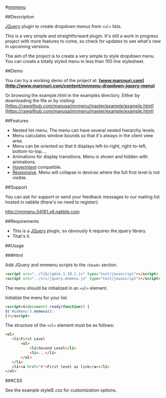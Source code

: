 #[mnmenu](http://www.marcnuri.com/)


##Description

[JQuery](http://jquery.com/) plugin to create dropdown menus from ``<ul>`` lists.

This is a very simple and straightforward plugin. It's still a work in progress project
with more features to come, so check for updates to see what's new in upcoming versions.

The aim of the project is to create a very simple to style dropdown menu. You can create
a totally styled menu in less than 100 line stylesheet.

##Demo

You can try a working demo of the project at:
**[www.marcnuri.com](http://www.marcnuri.com/content/mnmenu-dropdown-jquery-menu)**

Or browsing the example.html in the examples directory. Either by downloading the file or by visiting:
[https://rawgithub.com/manusa/mnmenu/master/example/example.html](https://rawgithub.com/manusa/mnmenu/master/example/example.html)

##Features

- Nested list menu. The menu can have several nested hierarchy levels.
- Menu calculates window bounds so that it's always in the client view area.
- Menu can be oriented so that it displays left-to-right, right-to-left, bottom-to-top....
- Animations for display transitions. Menu is shown and hidden with animations.
- [HoverIntent](http://cherne.net/brian/resources/jquery.hoverIntent.html) compatible.
- [Responsive](http://en.wikipedia.org/wiki/Responsive_web_design). Menu will collapse in devices
  where the full first level is not visible.

##Support

You can ask for support or send your feedback messages to our mailing list hosted 
in nabble (there's no need to register):

http://mnmenu.54161.x6.nabble.com

##Requirements

- This is a [JQuery](http://jquery.com/) plugin, so obviously it requires the jquery library.
- That's it.

##Usage

###Html

Add JQuery and mnmenu scripts to the `<head>` section.
 ```html
<script src="../lib/jqmin.1.10.1.js" type="text/javascript"></script>
<script src="../src/jquery.mnmenu.js" type="text/javascript"></script>
```

The menu should be initialized in an ``<ul>`` element.

Initialize the menu for your list:
 ```html
<script>$(document).ready(function() {
$('#idmenu').mnmenu();
})</script>
```

The structure of the ``<ul>`` element must be as follows:
 ```html
<ul>
    <li>First Level
        <ul>
            <li>Second Level</li>
            <li>...</li>
        </ul>
    </li>
    <li><a href="#">First level as link</a></li>
</ul>
```

###CSS

See the example styleIE.css for customization options.